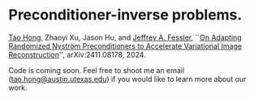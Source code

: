 # Preconditioner-inverse problems.

[Tao Hong](https://hongtao-argmin.github.io), Zhaoyi Xu, Jason Hu, and [Jeffrey A. Fessler](https://web.eecs.umich.edu/~fessler/), ``[On Adapting Randomized Nyström Preconditioners to Accelerate Variational Image Reconstruction](https://arxiv.org/abs/2411.08178)'', arXiv:2411.08178, 2024.

Code is coming soon. Feel free to shoot me an email (tao.hong@austin.utexas.edu) if you would like to learn more about our work.

